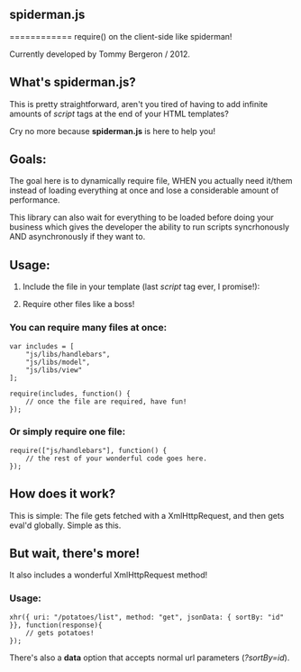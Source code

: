 ## spiderman.js
============
require() on the client-side like spiderman!

Currently developed by Tommy Bergeron / 2012.

## What's spiderman.js?

This is pretty straightforward, aren't you tired of having to add infinite amounts of _script_ tags at the end of your HTML templates?

Cry no more because **spiderman.js** is here to help you!


## Goals:

The goal here is to dynamically require file, WHEN you actually need it/them instead of loading everything at once and lose a considerable amount of performance.

This library can also wait for everything to be loaded before doing your business which gives the developer the ability to run scripts syncrhonously AND asynchronously if they want to.


## Usage:

1) Include the file in your template (last _script_ tag ever, I promise!):
<script src="js/spiderman.js"></script>

2) Require other files like a boss!

### You can require many files at once:

    var includes = [
        "js/libs/handlebars",
        "js/libs/model",
        "js/libs/view"
    ];

    require(includes, function() {
        // once the file are required, have fun!
    });
  
### Or simply require one file:

    require(["js/handlebars"], function() {
        // the rest of your wonderful code goes here.
    });
    
## How does it work?
This is simple: The file gets fetched with a XmlHttpRequest, and then gets eval'd globally. Simple as this.

## But wait, there's more!
It also includes a wonderful XmlHttpRequest method!

### Usage:

    xhr({ uri: "/potatoes/list", method: "get", jsonData: { sortBy: "id" }}, function(response){
        // gets potatoes!
    });
    
There's also a **data** option that accepts normal url parameters (_?sortBy=id_).